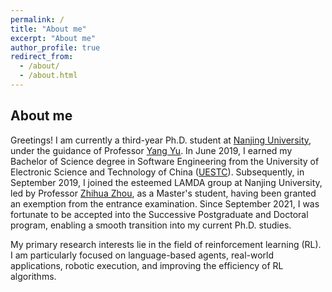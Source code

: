 ```yaml
---
permalink: /
title: "About me"
excerpt: "About me"
author_profile: true
redirect_from: 
  - /about/
  - /about.html
---
```



About me
------
Greetings! I am currently a third-year Ph.D. student at [Nanjing University](https://www.nju.edu.cn/), under the guidance of Professor [Yang Yu](https://www.wolai.com/eyounx/dtR1MTyRXS5tP5Cex4KtdK). In June 2019, I earned my Bachelor of Science degree in Software Engineering from the University of Electronic Science and Technology of China ([UESTC](https://www.uestc.edu.cn/)). Subsequently, in September 2019, I joined the esteemed LAMDA group at Nanjing University, led by Professor [Zhihua Zhou](https://cs.nju.edu.cn/zhouzh/index.htm), as a Master's student, having been granted an exemption from the entrance examination. Since September 2021, I was fortunate to be accepted into the Successive Postgraduate and Doctoral program, enabling a smooth transition into my current Ph.D. studies.

My primary research interests lie in the field of reinforcement learning (RL). I am particularly focused on language-based agents, real-world applications, robotic execution, and improving the efficiency of RL algorithms.

